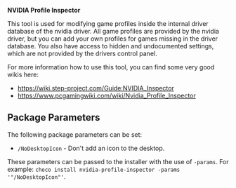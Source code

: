 

**NVIDIA Profile Inspector**

This tool is used for modifying game profiles inside the internal driver database of the nvidia driver.
All game profiles are provided by the nvidia driver, but you can add your own profiles for games missing in the driver database.
You also have access to hidden and undocumented settings, which are not provided by the drivers control panel.

For more information how to use this tool, you can find some very good wikis here:
* https://wiki.step-project.com/Guide:NVIDIA_Inspector
* https://www.pcgamingwiki.com/wiki/Nvidia_Profile_Inspector

## Package Parameters

The following package parameters can be set:

 * `/NoDesktopIcon` - Don't add an icon to the desktop.

These parameters can be passed to the installer with the use of `-params`.
For example: `choco install nvidia-profile-inspector -params '"/NoDesktopIcon"'`.
